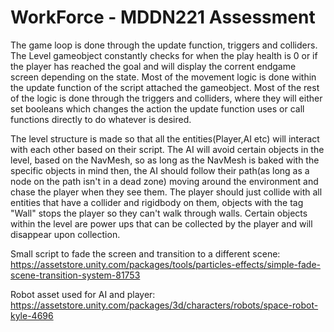 # WorkForce - MDDN221 Assessment

The game loop is done through the update function, triggers and colliders. The Level gameobject constantly checks for when the play health is 0 or if the player has reached the goal and will
display the corrent endgame screen depending on the state. Most of the movement logic is done within the update function of the script attached the gameobject.
Most of the rest of the logic is done through the triggers and colliders, where they will either set booleans which changes the action the update function uses or call 
functions directly to do whatever is desired.

The level structure is made so that all the entities(Player,AI etc) will interact with each other based on their script. The AI will avoid certain objects in the level, based on the 
NavMesh, so as long as the NavMesh is baked with the specific objects in mind then, the AI should follow their path(as long as a node on the path isn't in a dead zone) moving around the environment 
and chase the player when they see them. The player should just collide with all entities that have a collider and rigidbody on them, objects with the tag "Wall" stops the player so
they can't walk through walls. Certain objects within the level are power ups that can be collected by the player and will disappear upon collection.


Small script to fade the screen and transition to a different scene:
https://assetstore.unity.com/packages/tools/particles-effects/simple-fade-scene-transition-system-81753 

Robot asset used for AI and player:
https://assetstore.unity.com/packages/3d/characters/robots/space-robot-kyle-4696 
